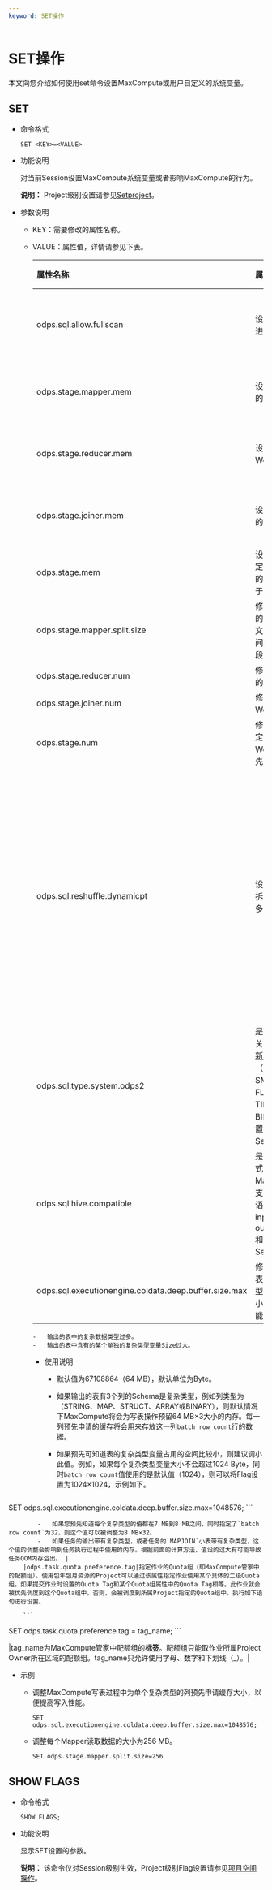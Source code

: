 ```yaml
---
keyword: SET操作
---
```


# SET操作

本文向您介绍如何使用set命令设置MaxCompute或用户自定义的系统变量。

## SET

-   命令格式

    ```
    SET <KEY>=<VALUE>
    ```

-   功能说明

    对当前Session设置MaxCompute系统变量或者影响MaxCompute的行为。

    **说明：** Project级别设置请参见[Setproject](/cn.zh-CN/开发/常用命令/项目空间操作.md)。

-   参数说明
    -   KEY：需要修改的属性名称。
    -   VALUE：属性值，详情请参见下表。

        |属性名称|属性描述|取值范围|
        |:---|:---|:---|
        |odps.sql.allow.fullscan|设置是否允许对分区表进行全表扫描。|True（允许）、False（禁止）。|
        |odps.stage.mapper.mem|设置每个Map Worker的内存大小。|单位MB，默认值1024 MB。|
        |odps.stage.reducer.mem|设置每个Reduce Worker的内存大小。|单位MB，默认值1024 MB。|
        |odps.stage.joiner.mem|设置每个Join Worker的内存大小。|单位MB，默认值1024 MB。|
        |odps.stage.mem|设置MaxCompute 指定任务下所有Worker的内存大小。优先级低于以上三个属性。|单位MB，无默认值。|
        |odps.stage.mapper.split.size|修改每个Map Worker的输入数据量，即输入文件的分片大小，从而间接控制每个Map阶段下Worker的数量。|单位MB，默认值256 MB。|
        |odps.stage.reducer.num|修改每个Reduce阶段的Worker数量。|无默认值。|
        |odps.stage.joiner.num|修改每个Join阶段的Worker数量。|无默认值。|
        |odps.stage.num|修改MaxCompute指定任务的所有阶段的Worker的并发度，优先级低于以上三者。|无默认值。|
        |odps.sql.reshuffle.dynamicpt|设置动态分区，以避免拆分动态分区时产生过多小文件。|True（允许）、False（禁止），默认值为True。**说明：** 如果生成的动态分区个数很少，建议将值设为False，以避免数据倾斜。 |
        |odps.sql.type.system.odps2|是否打开新数据类型开关。SQL操作中涉及到[新数据类型](/cn.zh-CN/开发/数据类型/数据类型版本说明.md)（TINYINT、SMALLINT、INT、FLOAT、VARCHAR、TIMESTAMP和BINARY等）时需要设置为True。此设置为Session级别的设置。|True（允许）、False（禁止），默认为False。|
        |odps.sql.hive.compatible|是否打开Hive兼容模式。打开后，MaxCompute才可以支持Hive指定的各种语法，例如inputRecordReader、outputRecordReader和Serde等。此设置为Session级别的设置。|True（允许）、False（禁止），默认为False。|
        |odps.sql.executionengine.coldata.deep.buffer.size.max|修改MaxCompute写表过程中为单个复杂类型的列预先申请缓存大小，以便提高写入性能。|        -   使用场景
            -   输出的表中的复杂数据类型过多。
            -   输出的表中含有的某个单独的复杂类型变量Size过大。
        -   使用说明
            -   默认值为67108864（64 MB），默认单位为Byte。
            -   如果输出的表有3个列的Schema是复杂类型，例如列类型为（STRING、MAP、STRUCT、ARRAY或BINARY），则默认情况下MaxCompute将会为写表操作预留64 MB×3大小的内存。每一列预先申请的缓存将会用来存放这一列`batch row count`行的数据。
            -   如果预先可知道表的复杂类型变量占用的空间比较小，则建议调小此值。例如，如果每个复杂类型变量大小不会超过1024 Byte，同时`batch row count`值使用的是默认值（1024），则可以将Flag设置为1024×1024，示例如下。

                ```
SET odps.sql.executionengine.coldata.deep.buffer.size.max=1048576;
                ```

            -   如果您预先知道每个复杂类型的值都在7 MB到8 MB之间，同时指定了`batch row count`为32，则这个值可以被调整为8 MB×32。
            -   如果任务的输出带有复杂类型，或者任务的`MAPJOIN`小表带有复杂类型，这个值的调整会影响到任务执行过程中使用的内存。根据前面的计算方法，值设的过大有可能导致任务OOM内存溢出。 |
        |odps.task.quota.preference.tag|指定作业的Quota组（即MaxCompute管家中的配额组）。使用包年包月资源的Project可以通过该属性指定作业使用某个具体的二级Quota组。如果提交作业时设置的Quota Tag和某个Quota组属性中的Quota Tag相等。此作业就会被优先调度到这个Quota组中。否则，会被调度到所属Project指定的Quota组中。执行如下语句进行设置。

        ```
SET odps.task.quota.preference.tag = tag_name;
        ```

|tag\_name为MaxCompute管家中配额组的**标签**。配额组只能取作业所属Project Owner所在区域的配额组。tag\_name只允许使用字母、数字和下划线（\_）。|

-   示例
    -   调整MaxCompute写表过程中为单个复杂类型的列预先申请缓存大小，以便提高写入性能。

        ```
        SET odps.sql.executionengine.coldata.deep.buffer.size.max=1048576;
        ```

    -   调整每个Mapper读取数据的大小为256 MB。

        ```
        SET odps.stage.mapper.split.size=256
        ```


## SHOW FLAGS

-   命令格式

    ```
    SHOW FLAGS;
    ```

-   功能说明

    显示SET设置的参数。

    **说明：** 该命令仅对Session级别生效，Project级别Flag设置请参见[项目空间操作](/cn.zh-CN/开发/常用命令/项目空间操作.md)。



